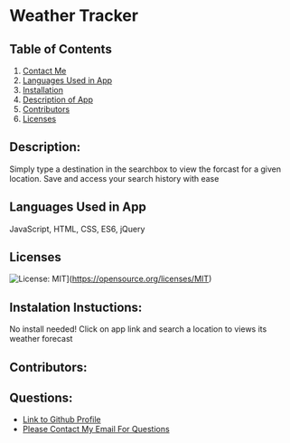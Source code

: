 
  # Weather Tracker
  ## Table of Contents
  1. [Contact Me](#Questions)
  2. [Languages Used in App](#languages)
  3. [Installation](#installation)
  4. [Description of App](#description)
  5. [Contributors](#contributors)
  6. [Licenses](#Licenses)
  ## Description:
  Simply type a destination in the searchbox to view the forcast for a given location. Save and access your search history with ease 
  ## Languages Used in App
  JavaScript, HTML, CSS, ES6, jQuery
  ## Licenses
  ![License: MIT](https://img.shields.io/badge/License-MIT-yellow.svg)](https://opensource.org/licenses/MIT)
  ## Instalation Instuctions: 
  No install needed! Click on app link and search a location to views its weather forecast
  ## Contributors: 
  
  ## Questions:
  - [Link to Github Profile](Steffen568)
  - [Please Contact My Email For Questions](sgonzalez568@gmail.com)
